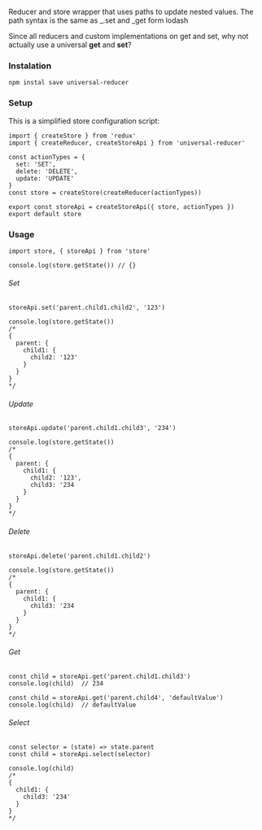 Reducer and store wrapper that uses paths to update nested values. The path syntax is the same as  _.set and _get form lodash

Since all reducers and custom implementations on get and set, why not actually use a universal <b>get</b> and <b>set</b>?

### Instalation
```
npm instal save universal-reducer
```
### Setup

This is a simplified store configuration script:
```
import { createStore } from 'redux'
import { createReducer, createStoreApi } from 'universal-reducer'

const actionTypes = {
  set: 'SET',
  delete: 'DELETE',
  update: 'UPDATE'
}
const store = createStore(createReducer(actionTypes))

export const storeApi = createStoreApi({ store, actionTypes })
export default store
```

### Usage
```
import store, { storeApi } from 'store'

console.log(store.getState()) // {}
```
###### Set

```
storeApi.set('parent.child1.child2', '123')
```
```
console.log(store.getState())
/*
{
  parent: {
    child1: {
      child2: '123'
    }
  }
}
*/
```
###### Update
```
storeApi.update('parent.child1.child3', '234')
```
```
console.log(store.getState())
/*
{
  parent: {
    child1: {
      child2: '123',
      child3: '234
    }
  }
}
*/
```
###### Delete
```
storeApi.delete('parent.child1.child2')
```
```
console.log(store.getState())
/*
{
  parent: {
    child1: {
      child3: '234
    }
  }
}
*/
```
###### Get
```
const child = storeApi.get('parent.child1.child3')
console.log(child)  // 234
```
```
const child = storeApi.get('parent.child4', 'defaultValue')
console.log(child)  // defaultValue
```
###### Select
```
const selector = (state) => state.parent
const child = storeApi.select(selector)
```
```
console.log(child)
/*
{
  child1: {
    child3: '234'
  }
}
*/
```
